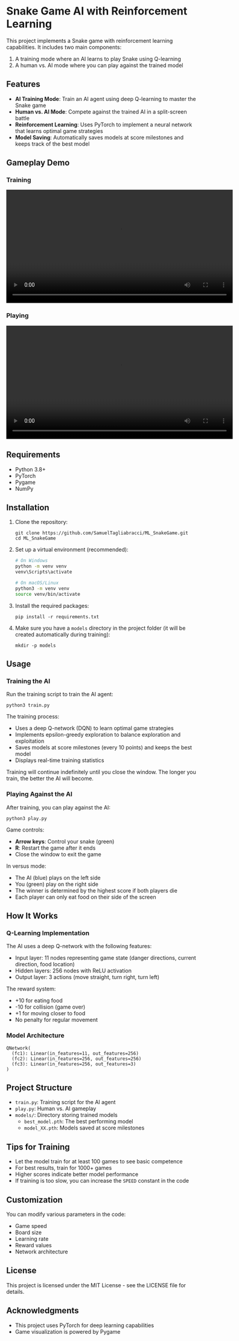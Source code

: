 # Snake Game AI with Reinforcement Learning

This project implements a Snake game with reinforcement learning capabilities. It includes two main components:
1. A training mode where an AI learns to play Snake using Q-learning
2. A human vs. AI mode where you can play against the trained model

## Features

- **AI Training Mode**: Train an AI agent using deep Q-learning to master the Snake game
- **Human vs. AI Mode**: Compete against the trained AI in a split-screen battle
- **Reinforcement Learning**: Uses PyTorch to implement a neural network that learns optimal game strategies
- **Model Saving**: Automatically saves models at score milestones and keeps track of the best model

## Gameplay Demo

### Training
<video width="600" controls>
  <source src="samples/train.mp4" type="video/mp4">
  Your browser does not support the video tag.
</video>

### Playing
<video width="600" controls>
  <source src="samples/play.mp4" type="video/mp4">
  Your browser does not support the video tag.
</video>

## Requirements

- Python 3.8+
- PyTorch
- Pygame
- NumPy

## Installation

1. Clone the repository:
   ```
   git clone https://github.com/SamuelTagliabracci/ML_SnakeGame.git
   cd ML_SnakeGame
   ```

2. Set up a virtual environment (recommended):
   ```bash
   # On Windows
   python -m venv venv
   venv\Scripts\activate

   # On macOS/Linux
   python3 -m venv venv
   source venv/bin/activate
   ```

3. Install the required packages:
   ```
   pip install -r requirements.txt
   ```

4. Make sure you have a `models` directory in the project folder (it will be created automatically during training):
   ```
   mkdir -p models
   ```

## Usage

### Training the AI

Run the training script to train the AI agent:

```
python3 train.py
```

The training process:
- Uses a deep Q-network (DQN) to learn optimal game strategies
- Implements epsilon-greedy exploration to balance exploration and exploitation
- Saves models at score milestones (every 10 points) and keeps the best model
- Displays real-time training statistics

Training will continue indefinitely until you close the window. The longer you train, the better the AI will become.

### Playing Against the AI

After training, you can play against the AI:

```
python3 play.py
```

Game controls:
- **Arrow keys**: Control your snake (green)
- **R**: Restart the game after it ends
- Close the window to exit the game

In versus mode:
- The AI (blue) plays on the left side
- You (green) play on the right side
- The winner is determined by the highest score if both players die
- Each player can only eat food on their side of the screen

## How It Works

### Q-Learning Implementation

The AI uses a deep Q-network with the following features:
- Input layer: 11 nodes representing game state (danger directions, current direction, food location)
- Hidden layers: 256 nodes with ReLU activation
- Output layer: 3 actions (move straight, turn right, turn left)

The reward system:
- +10 for eating food
- -10 for collision (game over)
- +1 for moving closer to food
- No penalty for regular movement

### Model Architecture

```
QNetwork(
  (fc1): Linear(in_features=11, out_features=256)
  (fc2): Linear(in_features=256, out_features=256)
  (fc3): Linear(in_features=256, out_features=3)
)
```

## Project Structure

- `train.py`: Training script for the AI agent
- `play.py`: Human vs. AI gameplay
- `models/`: Directory storing trained models
  - `best_model.pth`: The best performing model
  - `model_XX.pth`: Models saved at score milestones

## Tips for Training

- Let the model train for at least 100 games to see basic competence
- For best results, train for 1000+ games
- Higher scores indicate better model performance
- If training is too slow, you can increase the `SPEED` constant in the code

## Customization

You can modify various parameters in the code:
- Game speed
- Board size
- Learning rate
- Reward values
- Network architecture

## License

This project is licensed under the MIT License - see the LICENSE file for details.

## Acknowledgments

- This project uses PyTorch for deep learning capabilities
- Game visualization is powered by Pygame